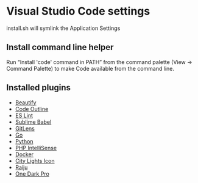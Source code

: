 # Visual Studio Code settings

install.sh will symlink the Application Settings

## Install command line helper

Run “Install 'code' command in PATH” from the command palette (View → Command Palette) to make Code available from the command line.

## Installed plugins

* [Beautify](https://marketplace.visualstudio.com/items?itemName=HookyQR.beautify)
* [Code Outline](https://marketplace.visualstudio.com/items?itemName=patrys.vscode-code-outline)
* [ES Lint](https://marketplace.visualstudio.com/items?itemName=dbaeumer.vscode-eslint)
* [Sublime Babel](https://marketplace.visualstudio.com/items?itemName=joshpeng.sublime-babel-vscode)
* [GitLens](https://marketplace.visualstudio.com/items?itemName=eamodio.gitlens)
* [Go](https://marketplace.visualstudio.com/items?itemName=lukehoban.Go)
* [Python](https://marketplace.visualstudio.com/items?itemName=ms-python.python)
* [PHP IntelliSense](https://marketplace.visualstudio.com/items?itemName=felixfbecker.php-intellisense)
* [Docker](https://marketplace.visualstudio.com/items?itemName=PeterJausovec.vscode-docker)
* [City Lights Icon](https://marketplace.visualstudio.com/items?itemName=Yummygum.city-lights-icon-vsc)
* [Raiju](https://marketplace.visualstudio.com/items?itemName=TobiasTimm.raiju)
* [One Dark Pro](https://marketplace.visualstudio.com/items?itemName=zhuangtongfa.Material-theme)


